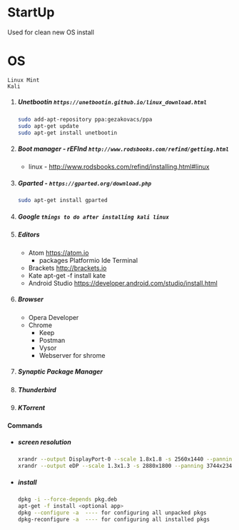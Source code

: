 # StartUp
Used for clean new OS install

# OS
    Linux Mint
    Kali

1. ##### Unetbootin ` https://unetbootin.github.io/linux_download.html `
    ```sh
    sudo add-apt-repository ppa:gezakovacs/ppa
    sudo apt-get update
    sudo apt-get install unetbootin
    ```
2. ##### Boot manager - rEFInd `http://www.rodsbooks.com/refind/getting.html`
    - linux - http://www.rodsbooks.com/refind/installing.html#linux
3. ##### Gparted - `https://gparted.org/download.php`
    ```sh 
    sudo apt-get install gparted 
    ```
    
4. ##### Google  `things to do after installing kali linux`
5. ##### Editors
    - Atom https://atom.io
        - packages  Platformio Ide Terminal
    - Brackets http://brackets.io
    - Kate apt-get -f install kate
    - Android Studio https://developer.android.com/studio/install.html
6. ##### Browser
    - Opera Developer
    - Chrome
        - Keep
        - Postman
        - Vysor
        - Webserver for shrome
7. ##### Synaptic Package Manager
8. ##### Thunderbird
9. ##### KTorrent

#### Commands
- ##### screen resolution
    ```sh 
    xrandr --output DisplayPort-0 --scale 1.8x1.8 -s 2560x1440 --panning 4608x2592 --brightness .7
    xrandr --output eDP --scale 1.3x1.3 -s 2880x1800 --panning 3744x2340 --brightness .6
    ```
- ##### install
    ```sh
    dpkg -i --force-depends pkg.deb
    apt-get -f install <optional app>
    dpkg --configure -a  ---- for configuring all unpacked pkgs
    dpkg-reconfigure -a  ---- for configuring all installed pkgs
    ```
